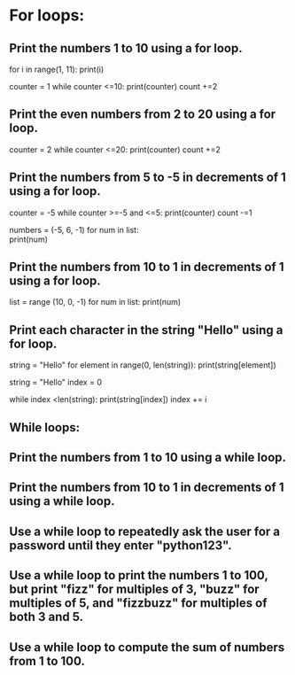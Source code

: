# For loops:
## Print the numbers 1 to 10 using a for loop.

for i in range(1, 11):
  print(i)


counter = 1
while counter <=10:
  print(counter)
  count +=2
## Print the even numbers from 2 to 20 using a for loop.

counter = 2
while counter <=20:
  print(counter)
  count +=2




## Print the numbers from 5 to -5 in decrements of 1 using a for loop.

counter = -5
while counter >=-5 and <=5:
  print(counter)
  count -=1

  numbers = (-5, 6, -1)
  for num in list:  
    print(num)

## Print the numbers from 10 to 1 in decrements of 1 using a for loop.

list = range (10, 0, -1)
for num in list:
  print(num)


## Print each character in the string "Hello" using a for loop.
string = "Hello"
for element in range(0, len(string)):
  print(string[element])

string = "Hello"
index = 0

while index <len(string):
  print(string[index])
  index += i

  
## While loops:

## Print the numbers from 1 to 10 using a while loop.
## Print the numbers from 10 to 1 in decrements of 1 using a while loop.
## Use a while loop to repeatedly ask the user for a password until they enter "python123".
## Use a while loop to print the numbers 1 to 100, but print "fizz" for multiples of 3, "buzz" for multiples of 5, and "fizzbuzz" for multiples of both 3 and 5.
## Use a while loop to compute the sum of numbers from 1 to 100.





